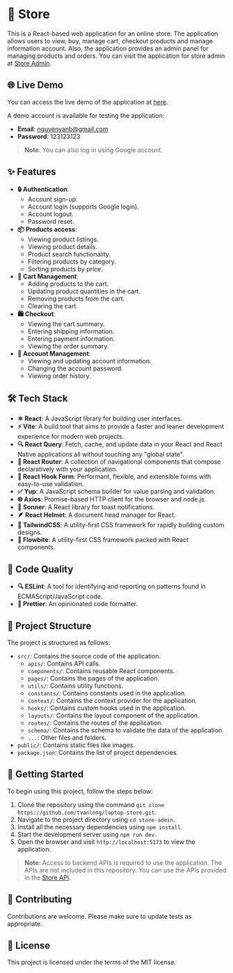 # 🛒 Store

This is a React-based web application for an online store. The application allows users to view, buy, manage cart, checkout products and manage information account. Also, the application provides an admin panel for managing products and orders. You can visit the application for store admin at [Store Admin](https://github.com/tvanlong/store-admin).

## 🌐 Live Demo

You can access the live demo of the application at [here](https://laptop-kt-store.vercel.app/).

A demo account is available for testing the application:

- **Email**: nguyenvanb@gmail.com
- **Password**: 123123123

> **Note**: You can also log in using Google account.

## ✨ Features

- **🔒 Authentication**:
  - Account sign-up.
  - Account login (supports Google login).
  - Account logout.
  - Password reset.
- **📦 Products access**:
  - Viewing product listings.
  - Viewing product details.
  - Product search functionality.
  - Filtering products by category.
  - Sorting products by price.
- **🛒 Cart Management**:
  - Adding products to the cart.
  - Updating product quantities in the cart.
  - Removing products from the cart.
  - Clearing the cart.
- **🛍️ Checkout**:
  - Viewing the cart summary.
  - Entering shipping information.
  - Entering payment information.
  - Viewing the order summary.
- **👤 Account Management**:
  - Viewing and updating account information.
  - Changing the account password.
  - Viewing order history.

## 🛠️ Tech Stack

- **⚛️ React**: A JavaScript library for building user interfaces.
- **⚡ Vite**: A build tool that aims to provide a faster and leaner development experience for modern web projects.
- **🔍 React Query**: Fetch, cache, and update data in your React and React Native applications all without touching any "global state".
- **🧭 React Router**: A collection of navigational components that compose declaratively with your application.
- **📝 React Hook Form**: Performant, flexible, and extensible forms with easy-to-use validation.
- **✅ Yup**: A JavaScript schema builder for value parsing and validation.
- **🌐 Axios**: Promise-based HTTP client for the browser and node.js.
- **🔔 Sonner**: A React library for toast notifications.
- **🪶 React Helmet**: A document head manager for React.
- **🎨 TailwindCSS**: A utility-first CSS framework for rapidly building custom designs.
- **💠 Flowbite**: A utility-first CSS framework packed with React components.

## 🧹 Code Quality

- **🔍 ESLint**: A tool for identifying and reporting on patterns found in ECMAScript/JavaScript code.
- **🎨 Prettier**: An opinionated code formatter.

## 📂 Project Structure

The project is structured as follows:

- `src/`: Contains the source code of the application.
  - `apis/`: Contains API calls.
  - `components/`: Contains reusable React components.
  - `pages/`: Contains the pages of the application.
  - `utils/`: Contains utility functions.
  - `constants/`: Contains constants used in the application.
  - `context/`: Contains the context provider for the application.
  - `hooks/`: Contains custom hooks used in the application.
  - `layouts/`: Contains the layout component of the application.
  - `routes/`: Contains the routes of the application.
  - `schema/`: Contains the schema to validate the data of the application.
  - `...`: Other files and folders.
- `public/`: Contains static files like images.
- `package.json`: Contains the list of project dependencies.

## 🚀 Getting Started

To begin using this project, follow the steps below:

1. Clone the repository using the command `git clone https://github.com/tvanlong/laptop-store.git`.
2. Navigate to the project directory using `cd store-admin`.
3. Install all the necessary dependencies using `npm install`.
4. Start the development server using `npm run dev`.
5. Open the browser and visit `http://localhost:5173` to view the application.

> **Note**: Access to backend APIs is required to use the application. The APIs are not included in this repository. You can use the APIs provided in the [Store API](https://github.com/tvanlong/laptop-store-api).

## 🤝 Contributing

Contributions are welcome. Please make sure to update tests as appropriate.

## 📜 License

This project is licensed under the terms of the MIT license.
